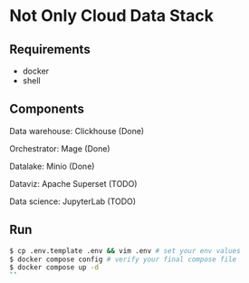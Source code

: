 # Not Only Cloud Data Stack

## Requirements
- docker
- shell

## Components

Data warehouse: Clickhouse (Done)

Orchestrator: Mage (Done)

Datalake: Minio (Done)

Dataviz: Apache Superset (TODO)

Data science: JupyterLab (TODO)


## Run
```sh
$ cp .env.template .env && vim .env # set your env values
$ docker compose config # verify your final compose file
$ docker compose up -d
``